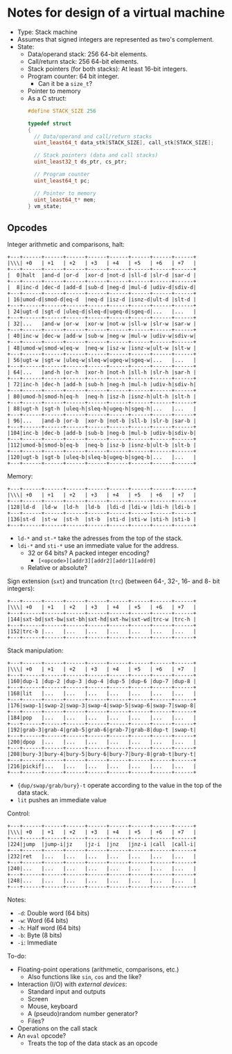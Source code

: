 # Notes for design of a virtual machine

- Type: Stack machine
- Assumes that signed integers are represented as two's complement.
- State:
  - Data/operand stack: 256 64-bit elements.
  - Call/return stack: 256 64-bit elements.
  - Stack pointers (for both stacks): At least 16-bit integers.
  - Program counter: 64 bit integer.
    - Can it be a `size_t`?
  - Pointer to memory
  - As a C struct:
    ```c
    #define STACK_SIZE 256
  
    typedef struct
    {
      // Data/operand and call/return stacks
      uint_least64_t data_stk[STACK_SIZE], call_stk[STACK_SIZE];
  
      // Stack pointers (data and call stacks)
      uint_least32_t ds_ptr, cs_ptr;
  
      // Program counter
      uint_least64_t pc;
  
      // Pointer to memory
      uint_least64_t* mem;
    } vm_state;
    ```


## Opcodes

Integer arithmetic and comparisons, halt:
```
+---+------+------+------+------+------+------+------+------+
|\\\| +0   | +1   | +2   | +3   | +4   | +5   | +6   | +7   |
+---+------+------+------+------+------+------+------+------+
|  0|halt  |and-d |or-d  |xor-d |not-d |sll-d |slr-d |sar-d |
+---+------+------+------+------+------+------+------+------+
|  8|inc-d |dec-d |add-d |sub-d |neg-d |mul-d |udiv-d|sdiv-d|
+---+------+------+------+------+------+------+------+------+
| 16|umod-d|smod-d|eq-d  |neq-d |isz-d |isnz-d|ult-d |slt-d |
+---+------+------+------+------+------+------+------+------+
| 24|ugt-d |sgt-d |uleq-d|sleq-d|ugeq-d|sgeq-d|...   |...   |
+---+------+------+------+------+------+------+------+------+
| 32|...   |and-w |or-w  |xor-w |not-w |sll-w |slr-w |sar-w |
+---+------+------+------+------+------+------+------+------+
| 40|inc-w |dec-w |add-w |sub-w |neg-w |mul-w |udiv-w|sdiv-w|
+---+------+------+------+------+------+------+------+------+
| 48|umod-w|smod-w|eq-w  |neq-w |isz-w |isnz-w|ult-w |slt-w |
+---+------+------+------+------+------+------+------+------+
| 56|ugt-w |sgt-w |uleq-w|sleq-w|ugeq-w|sgeq-w|...   |...   |
+---+------+------+------+------+------+------+------+------+
| 64|...   |and-h |or-h  |xor-h |not-h |sll-h |slr-h |sar-h |
+---+------+------+------+------+------+------+------+------+
| 72|inc-h |dec-h |add-h |sub-h |neg-h |mul-h |udiv-h|sdiv-h|
+---+------+------+------+------+------+------+------+------+
| 80|umod-h|smod-h|eq-h  |neq-h |isz-h |isnz-h|ult-h |slt-h |
+---+------+------+------+------+------+------+------+------+
| 88|ugt-h |sgt-h |uleq-h|sleq-h|ugeq-h|sgeq-h|...   |...   |
+---+------+------+------+------+------+------+------+------+
| 96|...   |and-b |or-b  |xor-b |not-b |sll-b |slr-b |sar-b |
+---+------+------+------+------+------+------+------+------+
|104|inc-b |dec-b |add-b |sub-b |neg-b |mul-b |udiv-b|sdiv-b|
+---+------+------+------+------+------+------+------+------+
|112|umod-b|smod-b|eq-b  |neq-b |isz-b |isnz-b|ult-b |slt-b |
+---+------+------+------+------+------+------+------+------+
|120|ugt-b |sgt-b |uleq-b|sleq-b|ugeq-b|sgeq-b|...   |...   |
+---+------+------+------+------+------+------+------+------+
```

Memory:
```
+---+------+------+------+------+------+------+------+------+
|\\\| +0   | +1   | +2   | +3   | +4   | +5   | +6   | +7   |
+---+------+------+------+------+------+------+------+------+
|128|ld-d  |ld-w  |ld-h  |ld-b  |ldi-d |ldi-w |ldi-h |ldi-b |
+---+------+------+------+------+------+------+------+------+
|136|st-d  |st-w  |st-h  |st-b  |sti-d |sti-w |sti-h |sti-b |
+---+------+------+------+------+------+------+------+------+
```

- `ld-*` and `st-*` take the adresses from the top of the stack.
- `ldi-*` and `sti-*` use an immediate value for the address.
  - 32 or 64 bits? A packed integer encoding?
    - `[<opcode>][addr3][addr2][addr1][addr0]`
  - Relative or absolute?

Sign extension (`sxt`) and truncation (`trc`) (between 64-, 32-, 16- and 8- bit
integers):
```
+---+------+------+------+------+------+------+------+------+
|\\\| +0   | +1   | +2   | +3   | +4   | +5   | +6   | +7   |
+---+------+------+------+------+------+------+------+------+
|144|sxt-bd|sxt-bw|sxt-bh|sxt-hd|sxt-hw|sxt-wd|trc-w |trc-h |
+---+------+------+------+------+------+------+------+------+
|152|trc-b |...   |...   |...   |...   |...   |...   |...   |
+---+------+------+------+------+------+------+------+------+
```

Stack manipulation:
```
+---+------+------+------+------+------+------+------+------+
|\\\| +0   | +1   | +2   | +3   | +4   | +5   | +6   | +7   |
+---+------+------+------+------+------+------+------+------+
|160|dup-1 |dup-2 |dup-3 |dup-4 |dup-5 |dup-6 |dup-7 |dup-8 |
+---+------+------+------+------+------+------+------+------+
|168|lit   |...   |...   |...   |...   |...   |...   |...   |
+---+------+------+------+------+------+------+------+------+
|176|swap-1|swap-2|swap-3|swap-4|swap-5|swap-6|swap-7|swap-8|
+---+------+------+------+------+------+------+------+------+
|184|pop   |...   |...   |...   |...   |...   |...   |...   |
+---+------+------+------+------+------+------+------+------+
|192|grab-3|grab-4|grab-5|grab-6|grab-7|grab-8|dup-t |swap-t|
+---+------+------+------+------+------+------+------+------+
|200|dpop  |...   |...   |...   |...   |...   |...   |...   |
+---+------+------+------+------+------+------+------+------+
|208|bury-3|bury-4|bury-5|bury-6|bury-7|bury-8|grab-t|bury-t|
+---+------+------+------+------+------+------+------+------+
|216|pickif|...   |...   |...   |...   |...   |...   |...   |
+---+------+------+------+------+------+------+------+------+
```

- `{dup/swap/grab/bury}-t` operate according to the value in the top of the
  data stack.
- `lit` pushes an immediate value

Control:
```
+---+------+------+------+------+------+------+------+------+
|\\\| +0   | +1   | +2   | +3   | +4   | +5   | +6   | +7   |
+---+------+------+------+------+------+------+------+------+
|224|jump  |jump-i|jz    |jz-i  |jnz   |jnz-i |call  |call-i|
+---+------+------+------+------+------+------+------+------+
|232|ret   |...   |...   |...   |...   |...   |...   |...   |
+---+------+------+------+------+------+------+------+------+
|240|...   |...   |...   |...   |...   |...   |...   |...   |
+---+------+------+------+------+------+------+------+------+
|248|...   |...   |...   |...   |...   |...   |...   |...   |
+---+------+------+------+------+------+------+------+------+
```

Notes:
- `-d`: Double word (64 bits)
- `-w`: Word (64 bits)
- `-h`: Half word (64 bits)
- `-b`: Byte (8 bits)
- `-i`: Immediate

To-do:
- Floating-point operations (arithmetic, comparisons, etc.)
  - Also functions like `sin`, `cos` and the like?
- Interaction (I/O) with *external devices*:
  - Standard input and outputs
  - Screen
  - Mouse, keyboard
  - A (pseudo)random number generator?
  - Files?
- Operations on the call stack
- An `eval` opcode?
  - Treats the top of the data stack as an opcode
